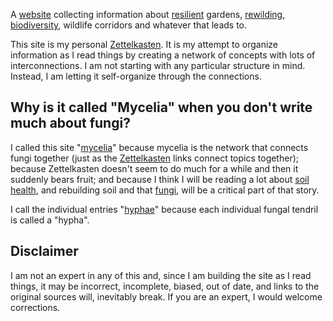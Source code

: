 A
<a href="https://alastairreid.github.io/mycelia/">website</a> collecting information about
<a href="https://alastairreid.github.io/mycelia/hypha/resilient">resilient</a> gardens,
<a href="https://alastairreid.github.io/mycelia/hypha/rewilding">rewilding</a>,
<a href="https://alastairreid.github.io/mycelia/hypha/biodiversity">biodiversity</a>,
wildlife corridors
and whatever that leads to.

This site is my personal
<a href="https://alastairreid.github.io/mycelia/hypha/zettelkasten">Zettelkasten</a>.
It is my attempt to organize information as I read things by creating a network of concepts with lots of interconnections.
I am not starting with any particular structure in mind. Instead, I am letting it self-organize through the connections.

## Why is it called "Mycelia" when you don't write much about fungi?

I called this site
"<a href="https://alastairreid.github.io/mycelia/hypha/mycelia">mycelia</a>"
because mycelia is the network that connects fungi together (just as the
<a href="https://alastairreid.github.io/mycelia/hypha/zettelkasten">Zettelkasten</a>
links connect topics together);
because Zettelkasten doesn't seem to do much for a while and then it suddenly bears fruit;
and because I think I will be reading a lot about
<a href="https://alastairreid.github.io/mycelia/hypha/soil-health">soil health</a>,
and rebuilding soil and that
<a href="https://alastairreid.github.io/mycelia/hypha/fungi">fungi</a>,
will be a critical part of that story.

I call the individual entries "<a href="https://alastairreid.github.io/mycelia/hypha/index">hyphae</a>"
because each individual fungal tendril is called a "hypha".

## Disclaimer

I am not an expert in any of this and, since I am building the site as I read things,
it may be incorrect, incomplete, biased, out of date, and links to the original sources will, inevitably break.
If you are an expert, I would welcome corrections.